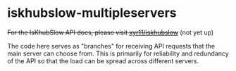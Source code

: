 # iskhubslow-multipleservers

~~For the IsKhubSlow API docs, please visit [xyr11/iskhubslow](https://github.com/xyr11/iskhubslow)~~ (not yet up)

The code here serves as "branches" for receiving API requests that the main server can choose from.
This is primarily for reliability and redundancy of the API so that the load can be spread across different servers.
